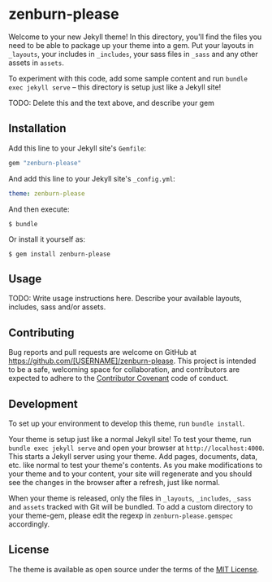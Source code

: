 # zenburn-please

Welcome to your new Jekyll theme! In this directory, you'll find the files you need to be able to package up your theme into a gem. Put your layouts in `_layouts`, your includes in `_includes`, your sass files in `_sass` and any other assets in `assets`.

To experiment with this code, add some sample content and run `bundle exec jekyll serve` – this directory is setup just like a Jekyll site!

TODO: Delete this and the text above, and describe your gem

## Installation

Add this line to your Jekyll site's `Gemfile`:

```ruby
gem "zenburn-please"
```

And add this line to your Jekyll site's `_config.yml`:

```yaml
theme: zenburn-please
```

And then execute:

    $ bundle

Or install it yourself as:

    $ gem install zenburn-please

## Usage

TODO: Write usage instructions here. Describe your available layouts, includes, sass and/or assets.

## Contributing

Bug reports and pull requests are welcome on GitHub at https://github.com/[USERNAME]/zenburn-please. This project is intended to be a safe, welcoming space for collaboration, and contributors are expected to adhere to the [Contributor Covenant](https://www.contributor-covenant.org/) code of conduct.

## Development

To set up your environment to develop this theme, run `bundle install`.

Your theme is setup just like a normal Jekyll site! To test your theme, run `bundle exec jekyll serve` and open your browser at `http://localhost:4000`. This starts a Jekyll server using your theme. Add pages, documents, data, etc. like normal to test your theme's contents. As you make modifications to your theme and to your content, your site will regenerate and you should see the changes in the browser after a refresh, just like normal.

When your theme is released, only the files in `_layouts`, `_includes`, `_sass` and `assets` tracked with Git will be bundled.
To add a custom directory to your theme-gem, please edit the regexp in `zenburn-please.gemspec` accordingly.

## License

The theme is available as open source under the terms of the [MIT License](https://opensource.org/licenses/MIT).
